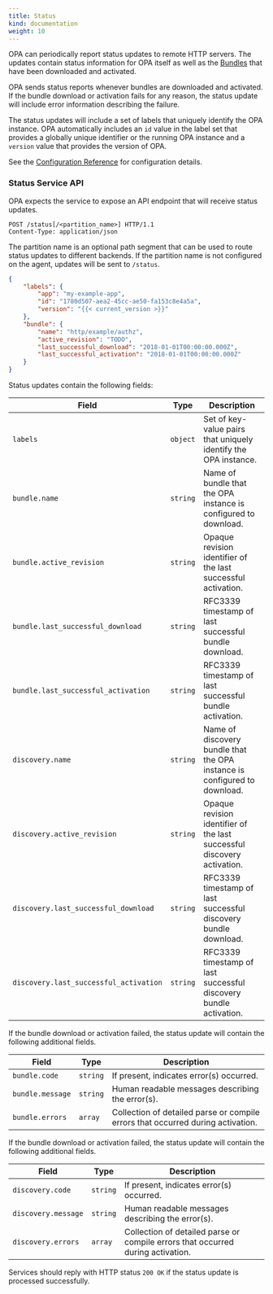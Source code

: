 ```yaml
---
title: Status
kind: documentation
weight: 10
---
```


OPA can periodically report status updates to remote HTTP servers. The
updates contain status information for OPA itself as well as the
[Bundles](../bundles) that have been downloaded and activated.

OPA sends status reports whenever bundles are downloaded and activated. If
the bundle download or activation fails for any reason, the status update
will include error information describing the failure.

The status updates will include a set of labels that uniquely identify the
OPA instance. OPA automatically includes an `id` value in the label set that
provides a globally unique identifier or the running OPA instance and a
`version` value that provides the version of OPA.

See the [Configuration Reference](../configuration) for configuration details.

### Status Service API

OPA expects the service to expose an API endpoint that will receive status
updates.

```http
POST /status[/<partition_name>] HTTP/1.1
Content-Type: application/json
```

The partition name is an optional path segment that can be used to route
status updates to different backends. If the partition name is not configured
on the agent, updates will be sent to `/status`.

```json
{
    "labels": {
        "app": "my-example-app",
        "id": "1780d507-aea2-45cc-ae50-fa153c8e4a5a",
        "version": "{{< current_version >}}"
    },
    "bundle": {
        "name": "http/example/authz",
        "active_revision": "TODO",
        "last_successful_download": "2018-01-01T00:00:00.000Z",
        "last_successful_activation": "2018-01-01T00:00:00.000Z"
    }
}
```

Status updates contain the following fields:

| Field | Type | Description |
| --- | --- | --- |
| `labels` | `object` | Set of key-value pairs that uniquely identify the OPA instance. |
| `bundle.name` | `string` | Name of bundle that the OPA instance is configured to download. |
| `bundle.active_revision` | `string` | Opaque revision identifier of the last successful activation. |
| `bundle.last_successful_download` | `string` | RFC3339 timestamp of last successful bundle download. |
| `bundle.last_successful_activation` | `string` | RFC3339 timestamp of last successful bundle activation. |
| `discovery.name` | `string` | Name of discovery bundle that the OPA instance is configured to download. |
| `discovery.active_revision` | `string` | Opaque revision identifier of the last successful discovery activation. |
| `discovery.last_successful_download` | `string` | RFC3339 timestamp of last successful discovery bundle download. |
| `discovery.last_successful_activation` | `string` | RFC3339 timestamp of last successful discovery bundle activation. |

If the bundle download or activation failed, the status update will contain
the following additional fields.

| Field | Type | Description |
| --- | --- | --- |
| `bundle.code` | `string` | If present, indicates error(s) occurred. |
| `bundle.message` | `string` | Human readable messages describing the error(s). |
| `bundle.errors` | `array` | Collection of detailed parse or compile errors that occurred during activation. |

If the bundle download or activation failed, the status update will contain
the following additional fields.

| Field | Type | Description |
| --- | --- | --- |
| `discovery.code` | `string` | If present, indicates error(s) occurred. |
| `discovery.message` | `string` | Human readable messages describing the error(s). |
| `discovery.errors` | `array` | Collection of detailed parse or compile errors that occurred during activation. |

Services should reply with HTTP status `200 OK` if the status update is
processed successfully.
